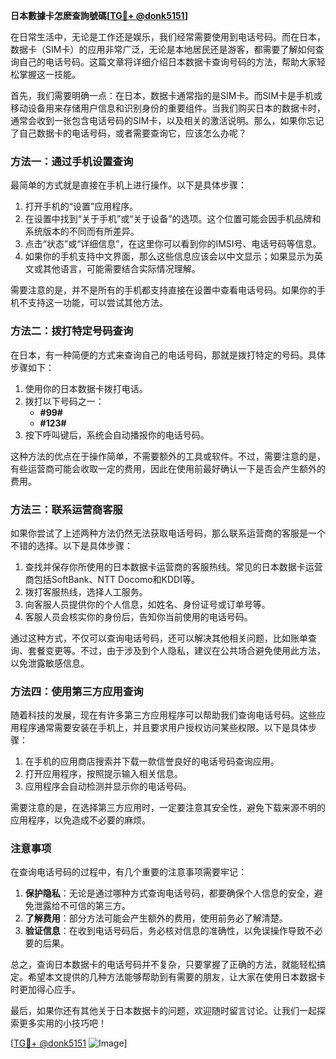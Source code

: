 **日本數據卡怎麽查詢號碼[[TG💪+ @donk5151](https://t.me/s/donk5151)]**

在日常生活中，无论是工作还是娱乐，我们经常需要使用到电话号码。而在日本，数据卡（SIM卡）的应用非常广泛，无论是本地居民还是游客，都需要了解如何查询自己的电话号码。这篇文章将详细介绍日本数据卡查询号码的方法，帮助大家轻松掌握这一技能。

首先，我们需要明确一点：在日本，数据卡通常指的是SIM卡。而SIM卡是手机或移动设备用来存储用户信息和识别身份的重要组件。当我们购买日本的数据卡时，通常会收到一张包含电话号码的SIM卡，以及相关的激活说明。那么，如果你忘记了自己数据卡的电话号码，或者需要查询它，应该怎么办呢？

### 方法一：通过手机设置查询

最简单的方式就是直接在手机上进行操作。以下是具体步骤：

1. 打开手机的“设置”应用程序。
2. 在设置中找到“关于手机”或“关于设备”的选项。这个位置可能会因手机品牌和系统版本的不同而有所差异。
3. 点击“状态”或“详细信息”，在这里你可以看到你的IMSI号、电话号码等信息。
4. 如果你的手机支持中文界面，那么这些信息应该会以中文显示；如果显示为英文或其他语言，可能需要结合实际情况理解。

需要注意的是，并不是所有的手机都支持直接在设置中查看电话号码。如果你的手机不支持这一功能，可以尝试其他方法。

### 方法二：拨打特定号码查询

在日本，有一种简便的方式来查询自己的电话号码，那就是拨打特定的号码。具体步骤如下：

1. 使用你的日本数据卡拨打电话。
2. 拨打以下号码之一：
   - **#99#**
   - **#123#**
3. 按下呼叫键后，系统会自动播报你的电话号码。

这种方法的优点在于操作简单，不需要额外的工具或软件。不过，需要注意的是，有些运营商可能会收取一定的费用，因此在使用前最好确认一下是否会产生额外的费用。

### 方法三：联系运营商客服

如果你尝试了上述两种方法仍然无法获取电话号码，那么联系运营商的客服是一个不错的选择。以下是具体步骤：

1. 查找并保存你所使用的日本数据卡运营商的客服热线。常见的日本数据卡运营商包括SoftBank、NTT Docomo和KDDI等。
2. 拨打客服热线，选择人工服务。
3. 向客服人员提供你的个人信息，如姓名、身份证号或订单号等。
4. 客服人员会核实你的身份后，告知你当前使用的电话号码。

通过这种方式，不仅可以查询电话号码，还可以解决其他相关问题，比如账单查询、套餐变更等。不过，由于涉及到个人隐私，建议在公共场合避免使用此方法，以免泄露敏感信息。

### 方法四：使用第三方应用查询

随着科技的发展，现在有许多第三方应用程序可以帮助我们查询电话号码。这些应用程序通常需要安装在手机上，并且要求用户授权访问某些权限。以下是具体步骤：

1. 在手机的应用商店搜索并下载一款信誉良好的电话号码查询应用。
2. 打开应用程序，按照提示输入相关信息。
3. 应用程序会自动检测并显示你的电话号码。

需要注意的是，在选择第三方应用时，一定要注意其安全性，避免下载来源不明的应用程序，以免造成不必要的麻烦。

### 注意事项

在查询电话号码的过程中，有几个重要的注意事项需要牢记：

1. **保护隐私**：无论是通过哪种方式查询电话号码，都要确保个人信息的安全，避免泄露给不可信的第三方。
2. **了解费用**：部分方法可能会产生额外的费用，使用前务必了解清楚。
3. **验证信息**：在收到电话号码后，务必核对信息的准确性，以免误操作导致不必要的后果。

总之，查询日本数据卡的电话号码并不复杂，只要掌握了正确的方法，就能轻松搞定。希望本文提供的几种方法能够帮助到有需要的朋友，让大家在使用日本数据卡时更加得心应手。

最后，如果你还有其他关于日本数据卡的问题，欢迎随时留言讨论。让我们一起探索更多实用的小技巧吧！

[[TG💪+ @donk5151](https://t.me/s/donk5151) ![Image](https://i.postimg.cc/rwNCRYN7/Snipaste-2025-04-30-17-27-05.png)]